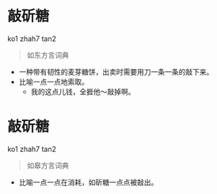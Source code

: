 # 敲斫糖
ko1 zhah7 tan2
> 如东方言词典
- 一种带有韧性的麦芽糖饼，出卖时需要用刀一条一条的敲下来。
- 比喻一点一点地索取。
  - 我的这点儿钱，全捱他～敲掉啊。

# 敲斫糖
ko1 zhah7 tan2
> 如皋方言词典
- 比喻一点一点在消耗，如斫糖一点点被敲出。
